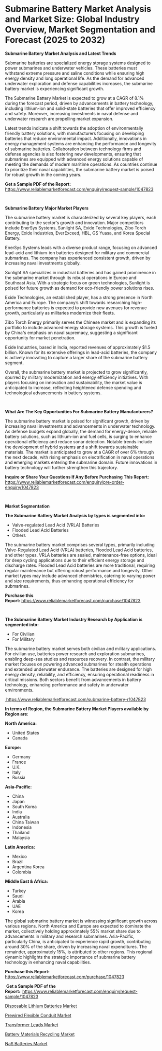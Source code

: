 <p><h1>Submarine Battery Market Analysis and Market Size: Global Industry Overview, Market Segmentation and Forecast (2025 to 2032)</h1></p><p><strong>Submarine Battery Market Analysis and Latest Trends</strong></p>
<p><p>Submarine batteries are specialized energy storage systems designed to power submarines and underwater vehicles. These batteries must withstand extreme pressure and saline conditions while ensuring high energy density and long operational life. As the demand for advanced underwater exploration and defense capabilities increases, the submarine battery market is experiencing significant growth.</p><p>The Submarine Battery Market is expected to grow at a CAGR of 8.1% during the forecast period, driven by advancements in battery technology, including lithium-ion and solid-state batteries that offer improved efficiency and safety. Moreover, increasing investments in naval defense and underwater research are propelling market expansion. </p><p>Latest trends indicate a shift towards the adoption of environmentally friendly battery solutions, with manufacturers focusing on developing batteries that reduce environmental impact. Additionally, innovations in energy management systems are enhancing the performance and longevity of submarine batteries. Collaboration between technology firms and defense agencies is also fostering new developments, ensuring that submarines are equipped with advanced energy solutions capable of meeting the demands of modern maritime operations. As countries continue to prioritize their naval capabilities, the submarine battery market is poised for robust growth in the coming years.</p></p>
<p><strong>Get a Sample PDF of the Report:&nbsp;</strong> <a href="https://www.reliablemarketforecast.com/enquiry/request-sample/1047823?utm_campaign=1893&utm_medium=2&utm_source=Github&utm_content=ia&utm_term=07042025&utm_id=submarine-battery">https://www.reliablemarketforecast.com/enquiry/request-sample/1047823</a></p>
<p>&nbsp;</p>
<p><strong>Submarine Battery Major Market Players</strong></p>
<p><p>The submarine battery market is characterized by several key players, each contributing to the sector's growth and innovation. Major competitors include EnerSys Systems, Sunlight SA, Exide Technologies, Zibo Torch Energy, Exide Industries, EverExceed, HBL, GS Yuasa, and Korea Special Battery.</p><p>EnerSys Systems leads with a diverse product range, focusing on advanced lead-acid and lithium-ion batteries designed for military and commercial submarines. The company has experienced consistent growth, driven by increasing naval investments globally.</p><p>Sunlight SA specializes in industrial batteries and has gained prominence in the submarine market through its robust operations in Europe and Southeast Asia. With a strategic focus on green technologies, Sunlight is poised for future growth as demand for eco-friendly power solutions rises.</p><p>Exide Technologies, an established player, has a strong presence in North America and Europe. The company’s shift towards researching high-performance batteries is expected to provide new avenues for revenue growth, particularly as militaries modernize their fleets.</p><p>Zibo Torch Energy primarily serves the Chinese market and is expanding its portfolio to include advanced energy storage systems. This growth is fueled by China's emphasis on naval supremacy, suggesting a significant opportunity for market penetration.</p><p>Exide Industries, based in India, reported revenues of approximately $1.5 billion. Known for its extensive offerings in lead-acid batteries, the company is actively innovating to capture a larger share of the submarine battery segment.</p><p>Overall, the submarine battery market is projected to grow significantly, spurred by military modernization and energy efficiency initiatives. With players focusing on innovation and sustainability, the market value is anticipated to increase, reflecting heightened defense spending and technological advancements in battery systems.</p></p>
<p>&nbsp;</p>
<p><strong>What Are The Key Opportunities For Submarine Battery Manufacturers?</strong></p>
<p><p>The submarine battery market is poised for significant growth, driven by increasing naval investments and advancements in underwater technology. As defense budgets expand globally, the demand for energy-dense, reliable battery solutions, such as lithium-ion and fuel cells, is surging to enhance operational efficiency and reduce sonar detection. Notable trends include the development of hybrid systems and a shift towards sustainable materials. The market is anticipated to grow at a CAGR of over 6% through the next decade, with rising emphasis on electrification in naval operations and emerging markets entering the submarine domain. Future innovations in battery technology will further strengthen this trajectory.</p></p>
<p><strong>Inquire or Share Your Questions If Any Before Purchasing This Report:</strong> <a href="https://www.reliablemarketforecast.com/enquiry/pre-order-enquiry/1047823?utm_campaign=1893&utm_medium=2&utm_source=Github&utm_content=ia&utm_term=07042025&utm_id=submarine-battery">https://www.reliablemarketforecast.com/enquiry/pre-order-enquiry/1047823</a></p>
<p>&nbsp;</p>
<p><strong>Market Segmentation</strong></p>
<p><strong>The Submarine Battery Market Analysis by types is segmented into:</strong></p>
<p><ul><li>Valve-regulated Lead Acid (VRLA) Batteries</li><li>Flooded Lead Acid Batteries</li><li>Others</li></ul></p>
<p><p>The submarine battery market comprises several types, primarily including Valve-Regulated Lead Acid (VRLA) batteries, Flooded Lead Acid batteries, and other types. VRLA batteries are sealed, maintenance-free options, ideal for deep cycling applications due to their efficient energy storage and discharge rates. Flooded Lead Acid batteries are more traditional, requiring regular maintenance but offering robust performance and longevity. Other market types may include advanced chemistries, catering to varying power and size requirements, thus enhancing operational efficiency for submarines.</p></p>
<p><strong>Purchase this Report:&nbsp;</strong><a href="https://www.reliablemarketforecast.com/purchase/1047823?utm_campaign=1893&utm_medium=2&utm_source=Github&utm_content=ia&utm_term=07042025&utm_id=submarine-battery">https://www.reliablemarketforecast.com/purchase/1047823</a></p>
<p>&nbsp;</p>
<p><strong>The Submarine Battery Market Industry Research by Application is segmented into:</strong></p>
<p><ul><li>For Civilian</li><li>For Military</li></ul></p>
<p><p>The submarine battery market serves both civilian and military applications. For civilian use, batteries power research and exploration submarines, enabling deep-sea studies and resources recovery. In contrast, the military market focuses on powering advanced submarines for stealth operations and extended underwater endurance. The batteries are designed for high energy density, reliability, and efficiency, ensuring operational readiness in critical missions. Both sectors benefit from advancements in battery technology, enhancing performance and safety in underwater environments.</p></p>
<p><a href="https://www.reliablemarketforecast.com/submarine-battery-r1047823?utm_campaign=1893&utm_medium=2&utm_source=Github&utm_content=ia&utm_term=07042025&utm_id=submarine-battery">&nbsp;https://www.reliablemarketforecast.com/submarine-battery-r1047823</a></p>
<p><strong>In terms of Region, the Submarine Battery Market Players available by Region are:</strong></p>
<p>
    <p> <strong> North America: </strong>
        <ul>
            <li>United States</li>
            <li>Canada</li>
        </ul>
        </p> 
    <p> <strong> Europe: </strong>
        <ul>
            <li>Germany</li>
            <li>France</li>
            <li>U.K.</li>
            <li>Italy</li>
            <li>Russia</li>
        </ul>
        </p> 
    <p> <strong> Asia-Pacific: </strong>
        <ul>
            <li>China</li>
            <li>Japan</li>
            <li>South Korea</li>
            <li>India</li>
            <li>Australia</li>
            <li>China Taiwan</li>
            <li>Indonesia</li>
            <li>Thailand</li>
            <li>Malaysia</li>
        </ul>
        </p> 
    <p> <strong> Latin America: </strong>
        <ul>
            <li>Mexico</li>
            <li>Brazil</li>
            <li>Argentina Korea</li>
            <li>Colombia</li>
        </ul>
        </p> 
    <p> <strong> Middle East & Africa: </strong>
        <ul>
            <li>Turkey</li>
            <li>Saudi</li>
            <li>Arabia</li>
            <li>UAE</li>
            <li>Korea</li>
        </ul>
    </p>
    </p>
<p><p>The global submarine battery market is witnessing significant growth across various regions. North America and Europe are expected to dominate the market, collectively holding approximately 55% market share due to advancements in military and research submarines. Asia-Pacific, particularly China, is anticipated to experience rapid growth, contributing around 30% of the share, driven by increasing naval expenditures. The remainder, approximately 15%, is attributed to other regions. This regional dynamic highlights the strategic importance of submarine battery technology in enhancing naval capabilities.</p></p>
<p><strong>Purchase this Report: </strong><a href="https://www.reliablemarketforecast.com/purchase/1047823?utm_campaign=1893&utm_medium=2&utm_source=Github&utm_content=ia&utm_term=07042025&utm_id=submarine-battery">https://www.reliablemarketforecast.com/purchase/1047823</a></p>
<p>&nbsp;<strong>Get a Sample PDF of the Report:&nbsp;&nbsp;</strong><a href="https://www.reliablemarketforecast.com/enquiry/request-sample/1047823?utm_campaign=1893&utm_medium=2&utm_source=Github&utm_content=ia&utm_term=07042025&utm_id=submarine-battery">https://www.reliablemarketforecast.com/enquiry/request-sample/1047823</a></p>
<p><strong></strong></p>
<p><p><a href="https://github.com/aertsfecto0h/Market-Research-Report-List-1/blob/main/disposable-lithium-batteries-market.md?utm_campaign=1893&utm_medium=2&utm_source=Github&utm_content=ia&utm_term=07042025&utm_id=submarine-battery">Disposable Lithium Batteries Market</a></p><p><a href="https://github.com/barlevsebako/Market-Research-Report-List-1/blob/main/prewired-flexible-conduit-market.md?utm_campaign=1893&utm_medium=2&utm_source=Github&utm_content=ia&utm_term=07042025&utm_id=submarine-battery">Prewired Flexible Conduit Market</a></p><p><a href="https://github.com/luerabollevc/Market-Research-Report-List-1/blob/main/transformer-leads-market.md?utm_campaign=1893&utm_medium=2&utm_source=Github&utm_content=ia&utm_term=07042025&utm_id=submarine-battery">Transformer Leads Market</a></p><p><a href="https://github.com/hiwatchucuy/Market-Research-Report-List-1/blob/main/battery-materials-recycling-market.md?utm_campaign=1893&utm_medium=2&utm_source=Github&utm_content=ia&utm_term=07042025&utm_id=submarine-battery">Battery Materials Recycling Market</a></p><p><a href="https://github.com/tyreinhssan/Market-Research-Report-List-1/blob/main/nas-batteries-market.md?utm_campaign=1893&utm_medium=2&utm_source=Github&utm_content=ia&utm_term=07042025&utm_id=submarine-battery">NaS Batteries Market</a></p></p>